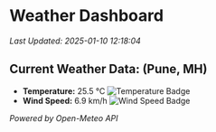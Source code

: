
# Weather Dashboard

_Last Updated: 2025-01-10 12:18:04_

## Current Weather Data: (Pune, MH)
- **Temperature:** 25.5 °C ![Temperature Badge](https://img.shields.io/badge/Temperature-Medium%20Temp-green)
- **Wind Speed:** 6.9 km/h ![Wind Speed Badge](https://img.shields.io/badge/Wind%20Speed-Low%20Wind-blue)

*Powered by Open-Meteo API*
